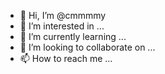 - 👋 Hi, I’m @cmmmmy
- 👀 I’m interested in ...
- 🌱 I’m currently learning ...
- 💞️ I’m looking to collaborate on ...
- 📫 How to reach me ...

<!---
cmmmmy/cmmmmy is a ✨ special ✨ repository because its `README.md` (this file) appears on your GitHub profile.
You can click the Preview link to take a look at your changes.
--->
